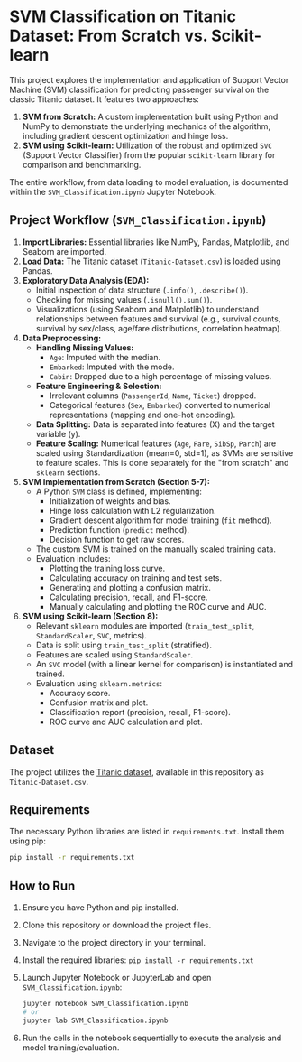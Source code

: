 # SVM Classification on Titanic Dataset: From Scratch vs. Scikit-learn

This project explores the implementation and application of Support Vector Machine (SVM) classification for predicting passenger survival on the classic Titanic dataset. It features two approaches:

1.  **SVM from Scratch:** A custom implementation built using Python and NumPy to demonstrate the underlying mechanics of the algorithm, including gradient descent optimization and hinge loss.
2.  **SVM using Scikit-learn:** Utilization of the robust and optimized `SVC` (Support Vector Classifier) from the popular `scikit-learn` library for comparison and benchmarking.

The entire workflow, from data loading to model evaluation, is documented within the `SVM_Classification.ipynb` Jupyter Notebook.

## Project Workflow (`SVM_Classification.ipynb`)

1.  **Import Libraries:** Essential libraries like NumPy, Pandas, Matplotlib, and Seaborn are imported.
2.  **Load Data:** The Titanic dataset (`Titanic-Dataset.csv`) is loaded using Pandas.
3.  **Exploratory Data Analysis (EDA):**
    *   Initial inspection of data structure (`.info()`, `.describe()`).
    *   Checking for missing values (`.isnull().sum()`).
    *   Visualizations (using Seaborn and Matplotlib) to understand relationships between features and survival (e.g., survival counts, survival by sex/class, age/fare distributions, correlation heatmap).
4.  **Data Preprocessing:**
    *   **Handling Missing Values:**
        *   `Age`: Imputed with the median.
        *   `Embarked`: Imputed with the mode.
        *   `Cabin`: Dropped due to a high percentage of missing values.
    *   **Feature Engineering & Selection:**
        *   Irrelevant columns (`PassengerId`, `Name`, `Ticket`) dropped.
        *   Categorical features (`Sex`, `Embarked`) converted to numerical representations (mapping and one-hot encoding).
    *   **Data Splitting:** Data is separated into features (X) and the target variable (y).
    *   **Feature Scaling:** Numerical features (`Age`, `Fare`, `SibSp`, `Parch`) are scaled using Standardization (mean=0, std=1), as SVMs are sensitive to feature scales. This is done separately for the "from scratch" and `sklearn` sections.
5.  **SVM Implementation from Scratch (Section 5-7):**
    *   A Python `SVM` class is defined, implementing:
        *   Initialization of weights and bias.
        *   Hinge loss calculation with L2 regularization.
        *   Gradient descent algorithm for model training (`fit` method).
        *   Prediction function (`predict` method).
        *   Decision function to get raw scores.
    *   The custom SVM is trained on the manually scaled training data.
    *   Evaluation includes:
        *   Plotting the training loss curve.
        *   Calculating accuracy on training and test sets.
        *   Generating and plotting a confusion matrix.
        *   Calculating precision, recall, and F1-score.
        *   Manually calculating and plotting the ROC curve and AUC.
6.  **SVM using Scikit-learn (Section 8):**
    *   Relevant `sklearn` modules are imported (`train_test_split`, `StandardScaler`, `SVC`, metrics).
    *   Data is split using `train_test_split` (stratified).
    *   Features are scaled using `StandardScaler`.
    *   An `SVC` model (with a linear kernel for comparison) is instantiated and trained.
    *   Evaluation using `sklearn.metrics`:
        *   Accuracy score.
        *   Confusion matrix and plot.
        *   Classification report (precision, recall, F1-score).
        *   ROC curve and AUC calculation and plot.

## Dataset

The project utilizes the [Titanic dataset](https://www.kaggle.com/c/titanic/data), available in this repository as `Titanic-Dataset.csv`.

## Requirements

The necessary Python libraries are listed in `requirements.txt`. Install them using pip:

```bash
pip install -r requirements.txt
```

## How to Run

1.  Ensure you have Python and pip installed.
2.  Clone this repository or download the project files.
3.  Navigate to the project directory in your terminal.
4.  Install the required libraries: `pip install -r requirements.txt`
5.  Launch Jupyter Notebook or JupyterLab and open `SVM_Classification.ipynb`:

    ```bash
    jupyter notebook SVM_Classification.ipynb
    # or
    jupyter lab SVM_Classification.ipynb
    ```
6.  Run the cells in the notebook sequentially to execute the analysis and model training/evaluation.
